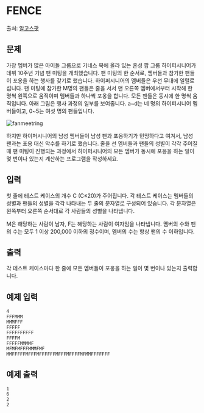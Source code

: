 # FENCE
출처: [알고스팟](https://algospot.com/judge/problem/read/FANMEETING)

## 문제
가장 멤버가 많은 아이돌 그룹으로 기네스 북에 올라 있는 혼성 팝 그룹 하이퍼시니어가 데뷔 10주년 기념 팬 미팅을 개최했습니다. 팬 미팅의 한 순서로, 멤버들과 참가한 팬들이 포옹을 하는 행사를 갖기로 했습니다. 하이퍼시니어의 멤버들은 우선 무대에 일렬로 섭니다. 팬 미팅에 참가한 M명의 팬들은 줄을 서서 맨 오른쪽 멤버에서부터 시작해 한 명씩 왼쪽으로 움직이며 멤버들과 하나씩 포옹을 합니다. 모든 팬들은 동시에 한 명씩 움직입니다. 아래 그림은 행사 과정의 일부를 보여줍니다. a~d는 네 명의 하이퍼시니어 멤버들이고, 0~5는 여섯 명의 팬들입니다.

![fanmeetring](http://algospot.com/media/judge-attachments/bcbb33d48baf27a4347cf09608aece35/Screenshot%20from%202013-01-14%2022%3A31%3A18.png)

하지만 하이퍼시니어의 남성 멤버들이 남성 팬과 포옹하기가 민망하다고 여겨서, 남성 팬과는 포옹 대신 악수를 하기로 했습니다. 줄을 선 멤버들과 팬들의 성별이 각각 주어질 때 팬 미팅이 진행되는 과정에서 하이퍼시니어의 모든 멤버가 동시에 포옹을 하는 일이 몇 번이나 있는지 계산하는 프로그램을 작성하세요.

## 입력
첫 줄에 테스트 케이스의 개수 C (C≤20)가 주어집니다. 각 테스트 케이스는 멤버들의 성별과 팬들의 성별을 각각 나타내는 두 줄의 문자열로 구성되어 있습니다. 각 문자열은 왼쪽부터 오른쪽 순서대로 각 사람들의 성별을 나타냅니다.

M은 해당하는 사람이 남자, F는 해당하는 사람이 여자임을 나타냅니다. 멤버의 수와 팬의 수는 모두 1 이상 200,000 이하의 정수이며, 멤버의 수는 항상 팬의 수 이하입니다.

## 출력
각 테스트 케이스마다 한 줄에 모든 멤버들이 포옹을 하는 일이 몇 번이나 있는지 출력합니다.

## 예제 입력
```
4
FFFMMM
MMMFFF
FFFFF
FFFFFFFFFF
FFFFM
FFFFFMMMMF
MFMFMFFFMMMFMF
MMFFFFFMFFFMFFFFFFMFFFMFFFFMFMMFFFFFFF
```
## 예제 출력
```
1
6
2
2
```
